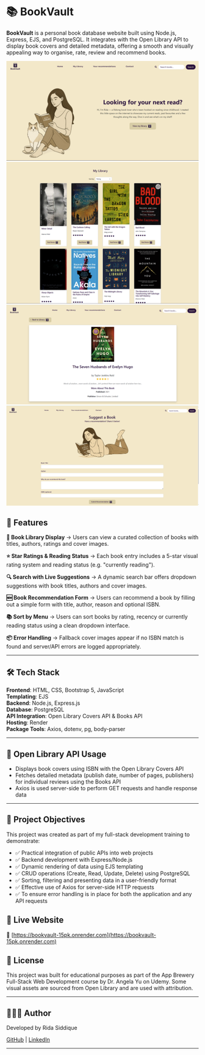 # 📚 BookVault

**BookVault** is a personal book database website built using Node.js, Express, EJS, and PostgreSQL. It integrates with the Open Library API to display book covers and detailed metadata, offering a smooth and visually appealing way to organise, rate, review and recommend books.

![Homepage Screenshot](public/images/readme-home.png)
![Library Screenshot](public/images/readme-library.png)
![Review Page Screenshot](public/images/readme-review.png)
![Suggestion Page Screenshot](public/images/readme-suggestion.png)

## 📌 Features

**📖 Book Library Display** → Users can view a curated collection of books with titles, authors, ratings and cover images.

**⭐ Star Ratings & Reading Status** → Each book entry includes a 5-star visual rating system and reading status (e.g. "currently reading").

**🔍 Search with Live Suggestions** → A dynamic search bar offers dropdown suggestions with book titles, authors and cover images.

**🆕 Book Recommendation Form** → Users can recommend a book by filling out a simple form with title, author, reason and optional ISBN.

**📚 Sort by Menu** → Users can sort books by rating, recency or currently reading status using a clean dropdown interface.

**📦 Error Handling** → Fallback cover images appear if no ISBN match is found and server/API errors are logged appropriately.

---

## 🛠 Tech Stack

**Frontend**: HTML, CSS, Bootstrap 5, JavaScript  
**Templating**: EJS  
**Backend**: Node.js, Express.js  
**Database**: PostgreSQL  
**API Integration**: Open Library Covers API & Books API  
**Hosting**: Render  
**Package Tools**: Axios, dotenv, pg, body-parser

---

## 🔗 Open Library API Usage

- Displays book covers using ISBN with the Open Library Covers API
- Fetches detailed metadata (publish date, number of pages, publishers) for individual reviews using the Books API
- Axios is used server-side to perform GET requests and handle response data

---

## 📌 Project Objectives

This project was created as part of my full-stack development training to demonstrate:

- ✅ Practical integration of public APIs into web projects
- ✅ Backend development with Express/Node.js
- ✅ Dynamic rendering of data using EJS templating
- ✅ CRUD operations (Create, Read, Update, Delete) using PostgreSQL
- ✅ Sorting, filtering and presenting data in a user-friendly format
- ✅ Effective use of Axios for server-side HTTP requests
- ✅ To ensure error handling is in place for both the application and any API requests

## 🚀 Live Website

🔗 [https://bookvault-15pk.onrender.com](https://bookvault-15pk.onrender.com)

## 📜 License

This project was built for educational purposes as part of the App Brewery Full-Stack Web Development course by Dr. Angela Yu on Udemy. Some visual assets are sourced from Open Library and are used with attribution.

---

## 👩🏽‍💻 Author

Developed by Rida Siddique 

[GitHub](https://github.com/rsiddique98) | [LinkedIn](https://www.linkedin.com/in/rida-siddique-670098108/)

---
